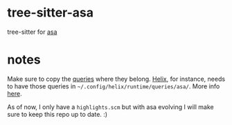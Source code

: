 # tree-sitter-asa
tree-sitter for [asa](https://github.com/menaruben/asa)

# notes
Make sure to copy the [queries](./queries/) where they belong.
[Helix](https://github.com/helix-editor/helix), for instance, needs to have those queries
in `~/.config/helix/runtime/queries/asa/`. More info [here](https://docs.helix-editor.com/guides/index.html).

As of now, I only have a `highlights.scm` but with asa evolving I will make sure to keep this repo up to date. :)
